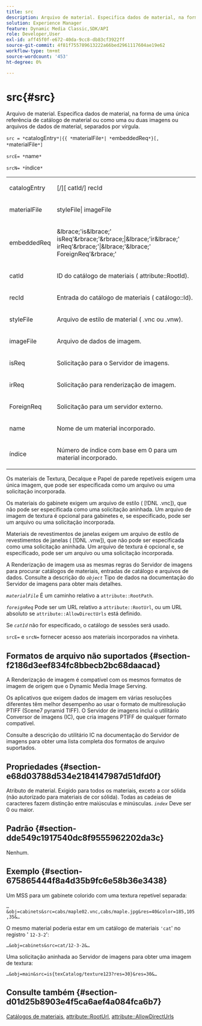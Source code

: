 ```yaml
---
title: src
description: Arquivo de material. Especifica dados de material, na forma de uma única referência de catálogo de material ou como uma ou duas imagens ou arquivos de dados de material, separados por vírgula.
solution: Experience Manager
feature: Dynamic Media Classic,SDK/API
role: Developer,User
exl-id: aff45f0f-e672-40da-9cc8-db83cf3922ff
source-git-commit: 4f81f755789613222a66bed2961117604ae19e62
workflow-type: tm+mt
source-wordcount: '453'
ht-degree: 0%

---
```


# src{#src}

Arquivo de material. Especifica dados de material, na forma de uma única referência de catálogo de material ou como uma ou duas imagens ou arquivos de dados de material, separados por vírgula.

`src = *`catalogEntry`*|{{ *`materialFile`*| *`embeddedReq`*}[, *`materialFile`*]`

`srcE= *`name`*`

`srcN= *`índice`*`

<table id="simpletable_A64C4F084C0A4DDCA45A921D4BD7AAEA"> 
 <tr class="strow"> 
  <td class="stentry"> <p><span class="varname"> catalogEntry</span> </p></td> 
  <td class="stentry"> <p><span class="codeph">[/][<span class="varname"> catId</span>/]<span class="varname"> recId</span></span> </p></td> 
 </tr> 
 <tr class="strow"> 
  <td class="stentry"> <span class="varname"> materialFile</span> </td> 
  <td class="stentry"> <p><span class="codeph"> <span class="varname"> styleFile</span>|<span class="varname"> imageFile</span></span> </p> </td> 
 </tr> 
 <tr class="strow"> 
  <td class="stentry"> <p><span class="varname"> embeddedReq</span> </p> </td> 
  <td class="stentry"> <p><span class="codeph">&amp;lbrace;'is&amp;lbrace;'<span class="varname"> isReq</span>'&amp;rbrace;'&amp;rbrace;|&amp;lbrace;'ir&amp;lbrace;'<span class="varname"> irReq</span>'&amp;rbrace;'|&amp;lbrace;'&amp;lbrace;'<span class="varname"> ForeignReq</span>'&amp;rbrace;'</span> </p></td> 
 </tr> 
 <tr class="strow"> 
  <td class="stentry"> <p><span class="varname"> catId</span> </p></td> 
  <td class="stentry"> <p>ID do catálogo de materiais (<span class="codeph"> attribute::RootId</span>). </p></td> 
 </tr> 
 <tr class="strow"> 
  <td class="stentry"> <p><span class="varname"> recId</span> </p></td> 
  <td class="stentry"> <p>Entrada do catálogo de materiais (<span class="codeph"> catálogo::Id</span>). </p></td> 
 </tr> 
 <tr class="strow"> 
  <td class="stentry"> <p><span class="varname"> styleFile</span> </p></td> 
  <td class="stentry"> <p>Arquivo de estilo de material (<span class="filepath"> .vnc</span> ou <span class="filepath"> .vnw</span>). </p></td> 
 </tr> 
 <tr class="strow"> 
  <td class="stentry"> <p><span class="varname"> imageFile</span> </p></td> 
  <td class="stentry"> <p>Arquivo de dados de imagem. </p></td> 
 </tr> 
 <tr class="strow"> 
  <td class="stentry"> <p><span class="varname"> isReq</span> </p></td> 
  <td class="stentry"> <p>Solicitação para o Servidor de imagens. </p></td> 
 </tr> 
 <tr class="strow"> 
  <td class="stentry"> <p><span class="varname"> irReq</span> </p></td> 
  <td class="stentry"> <p>Solicitação para renderização de imagem. </p></td> 
 </tr> 
 <tr class="strow"> 
  <td class="stentry"> <p><span class="varname"> ForeignReq</span> </p></td> 
  <td class="stentry"> <p>Solicitação para um servidor externo. </p></td> 
 </tr> 
 <tr class="strow"> 
  <td class="stentry"> <p><span class="varname"> name</span> </p></td> 
  <td class="stentry"> <p>Nome de um material incorporado. </p></td> 
 </tr> 
 <tr class="strow"> 
  <td class="stentry"> <p><span class="varname"> índice</span> </p></td> 
  <td class="stentry"> <p>Número de índice com base em 0 para um material incorporado. </p></td> 
 </tr> 
</table>

Os materiais de Textura, Decalque e Papel de parede repetíveis exigem uma única imagem, que pode ser especificada como um arquivo ou uma solicitação incorporada.

Os materiais do gabinete exigem um arquivo de estilo ( [!DNL .vnc]), que não pode ser especificada como uma solicitação aninhada. Um arquivo de imagem de textura é opcional para gabinetes e, se especificado, pode ser um arquivo ou uma solicitação incorporada.

Materiais de revestimentos de janelas exigem um arquivo de estilo de revestimentos de janelas ( [!DNL .vnw]), que não pode ser especificada como uma solicitação aninhada. Um arquivo de textura é opcional e, se especificado, pode ser um arquivo ou uma solicitação incorporada.

A Renderização de imagem usa as mesmas regras do Servidor de imagens para procurar catálogos de materiais, entradas de catálogo e arquivos de dados. Consulte a descrição do *`object`* Tipo de dados na documentação do Servidor de imagens para obter mais detalhes.

*`materialFile`* É um caminho relativo a `attribute::RootPath`.

*`foreignReq`* Pode ser um URL relativo a `attribute::RootUrl`, ou um URL absoluto se `attribute::AllowDirectUrls` está definido.

Se *`catId`* não for especificado, o catálogo de sessões será usado.

`srcE=` e `srcN=` fornecer acesso aos materiais incorporados na vinheta.

## Formatos de arquivo não suportados {#section-f2186d3eef834fc8bbecb2bc68daacad}

A Renderização de imagem é compatível com os mesmos formatos de imagem de origem que o Dynamic Media Image Serving.

Os aplicativos que exigem dados de imagem em várias resoluções diferentes têm melhor desempenho ao usar o formato de multiresolução PTIFF (Scene7 pyramid TIFF). O Servidor de imagens inclui o utilitário Conversor de imagens (IC), que cria imagens PTIFF de qualquer formato compatível.

Consulte a descrição do utilitário IC na documentação do Servidor de imagens para obter uma lista completa dos formatos de arquivo suportados.

## Propriedades {#section-e68d03788d534e2184147987d51dfd0f}

Atributo de material. Exigido para todos os materiais, exceto a cor sólida (não autorizado para materiais de cor sólida). Todas as cadeias de caracteres fazem distinção entre maiúsculas e minúsculas. *`index`* Deve ser 0 ou maior.

## Padrão {#section-dde549c1917540dc8f9555962202da3c}

Nenhum.

## Exemplo {#section-675865444f8a4d35b9fc6e58b36e3438}

Um MSS para um gabinete colorido com uma textura repetível separada:

`…&obj=cabinets&src=cabs/maple02.vnc,cabs/maple.jpg&res=40&color=185,105,35&…`

O mesmo material poderia estar em um catálogo de materiais `'cat`&#39; no registro &#39; `12-3-2`&#39;:

`…&obj=cabinets&src=cat/12-3-2&…`

Uma solicitação aninhada ao Servidor de imagens para obter uma imagem de textura:

`…&obj=main&src=is{texCatalog/texture123?res=30}&res=30&…`

## Consulte também {#section-d01d25b8903e4f5ca6aef4a084fca6b7}

[Catálogos de materiais](../../../../../ir-api/http-protocol/image-rendering-api-ref/c-ir-http-protocol-ref/c-ir-http-protocol-syntax-and-features/c-ir-http-material-catalogs/c-ir-http-material-catalogs.md#concept-772742c1688f420a88a56f5136ad1db2), [attribute::RootUrl](../../../../../ir-api/material-cat/image-rendering-api-ref/c-ir-material-catalog/c-ir-attributes-reference/r-ir-rooturl.md#reference-b8d706a573814802bd6794223cc78402), [attribute::AllowDirectUrls](../../../../../ir-api/material-cat/image-rendering-api-ref/c-ir-material-catalog/c-ir-attributes-reference/r-ir-allowdirecturls.md#reference-02000c0f3c494292bad8425d06268882)
